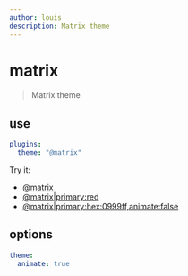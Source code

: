 ```yaml
---
author: louis
description: Matrix theme
---
```

# matrix

> Matrix theme

## use

```yaml
plugins:
  theme: "@matrix"
```

Try it:
- [@matrix](doc/themes/community/matrix?theme=@matrix|primary:hex:0f0,highlight:false)
- [@matrix|primary:red](doc/themes/community/matrix?theme=@matrix|primary:red,highlight:false)
- [@matrix|primary:hex:0999ff,animate:false](doc/themes/community/matrix?theme=@matrix|primary:hex:0999ff,animate:false,highlight:false)

## options

```yaml
theme:
  animate: true
```